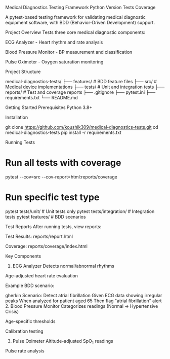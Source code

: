 Medical Diagnostics Testing Framework
Python Version
Tests
Coverage

A pytest-based testing framework for validating medical diagnostic equipment software, with BDD (Behavior-Driven Development) support.

Project Overview
Tests three core medical diagnostic components:

ECG Analyzer - Heart rhythm and rate analysis

Blood Pressure Monitor - BP measurement and classification

Pulse Oximeter - Oxygen saturation monitoring

Project Structure

medical-diagnostics-tests/
├── features/            # BDD feature files
├── src/                 # Medical device implementations
├── tests/               # Unit and integration tests
├── reports/             # Test and coverage reports
├── .gitignore
├── pytest.ini
├── requirements.txt
└── README.md

Getting Started
Prerequisites
Python 3.8+


Installation

git clone https://github.com/koushik309/medical-diagnostics-tests.git
cd medical-diagnostics-tests
pip install -r requirements.txt


Running Tests

# Run all tests with coverage
pytest --cov=src --cov-report=html:reports/coverage

# Run specific test type
pytest tests/unit/               # Unit tests only
pytest tests/integration/        # Integration tests
pytest features/                 # BDD scenarios


Test Reports
After running tests, view reports:

Test Results: reports/report.html

Coverage: reports/coverage/index.html

Key Components
1. ECG Analyzer
Detects normal/abnormal rhythms

Age-adjusted heart rate evaluation

Example BDD scenario:

gherkin
Scenario: Detect atrial fibrillation
  Given ECG data showing irregular peaks
  When analyzed for patient aged 65
  Then flag "atrial fibrillation" alert
2. Blood Pressure Monitor
Categorizes readings (Normal → Hypertensive Crisis)

Age-specific thresholds

Calibration testing

3. Pulse Oximeter
Altitude-adjusted SpO₂ readings

Pulse rate analysis
